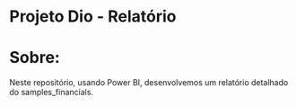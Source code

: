 # Projeto Dio - Relatório 

# Sobre:
Neste repositório, usando Power BI, desenvolvemos um relatório detalhado do samples_financials.
